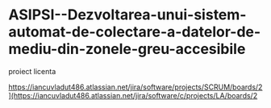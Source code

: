 # ASIPSI--Dezvoltarea-unui-sistem-automat-de-colectare-a-datelor-de-mediu-din-zonele-greu-accesibile
proiect licenta

https://iancuvladut486.atlassian.net/jira/software/projects/SCRUM/boards/2](https://iancuvladut486.atlassian.net/jira/software/c/projects/LA/boards/2
